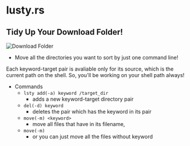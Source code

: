 # lusty.rs

## Tidy Up Your Download Folder!

![Download Folder](다운로드폴더이미지.jpg)

- Move all the directories you want to sort by just one command line!

Each keyword-target pair is avaliable only for its source, which is the current path on the shell. So, you'll be working on your shell path always!

- Commands
  - `lsty add(-a) keyword /target_dir`
    - adds a new keyword-target directory pair
  - `del(-d) keyword`
    - deletes the pair which has the keyword in its pair
  - `move(-m) <keyword>`
    - move all files that have <keyword> in its filename, 
  - `move(-m)`
    - or you can just move all the files without keyword